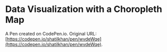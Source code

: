 # Data Visualization with a Choropleth Map

A Pen created on CodePen.io. Original URL: [https://codepen.io/shatilkhan/pen/wvdeWqe](https://codepen.io/shatilkhan/pen/wvdeWqe).


